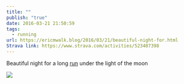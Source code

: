 ```yaml
---
title: ""
publish: "true"
date: 2016-03-21 21:50:59
tags:
  - running
url: https://ericmwalk.blog/2016/03/21/beautiful-night-for.html
Strava link: https://www.strava.com/activities/523407398
---
```

Beautiful night for a long [run](https://www.strava.com/activities/523407398) under the light of the moon

![](https://ericmwalk.blog/uploads/2022/993cdb63c2.jpg)